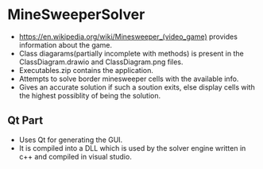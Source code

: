 # MineSweeperSolver
* https://en.wikipedia.org/wiki/Minesweeper_(video_game) provides information about the game.
* Class diagarams(partially incomplete with methods) is present in the ClassDiagram.drawio and ClassDiagram.png files.
* Executables.zip contains the application.
* Attempts to solve border minesweeper cells with the available info.
* Gives an accurate solution if such a soution exits, else display cells with the highest possiblity of being the solution. 

## Qt Part
* Uses Qt for generating the GUI.
* It is compiled into a DLL which is used by the solver engine written in c++ and compiled in visual studio.
